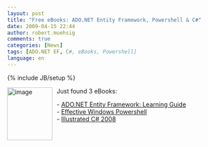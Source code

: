```yaml
---
layout: post
title: "Free eBooks: ADO.NET Entity Framework, Powershell & C#"
date: 2009-04-15 22:44
author: robert.muehsig
comments: true
categories: [News]
tags: [ADO.NET EF, C#, eBooks, Powershell]
language: en
---
```

{% include JB/setup %}
<p><a href="{{BASE_PATH}}/assets/wp-images-en/image81.png"><img style="border-top-width: 0px; border-left-width: 0px; border-bottom-width: 0px; margin: 0px 10px 0px 0px; border-right-width: 0px" height="123" alt="image" src="{{BASE_PATH}}/assets/wp-images-en/image-thumb96.png" width="105" align="left" border="0" /></a>Just found 3 eBooks:</p>
<p>- <a href="http://weblogs.asp.net/zeeshanhirani/archive/2008/12/18/my-christmas-present-to-the-entity-framework-community.aspx">ADO.NET Entity Framework: Learning Guide</a>&#160; <br />- <a href="http://cid-5a8d2641e0963a97.skydrive.live.com/self.aspx/Public/Effective%20Windows%20PowerShell.pdf">Effective Windows Powershell</a>     <br />- <a href="http://www.red-gate.com/products/ants_profiler/boost_app_performance_ebook5.htm?utm_source=cp&amp;utm_medium=email&amp;utm_term=1260&amp;utm_content=boostappperf-ebook2-060409&amp;utm_campaign=antsprofiler">Illustrated C# 2008</a></p>
